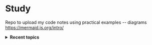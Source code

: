 # Study
Repo to upload my code notes using practical examples
-- diagrams
https://mermaid.js.org/intro/

<details>
<summary><b> Recent topics</b></summary>


- git
- SQL

</details>
